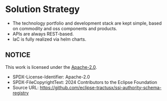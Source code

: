 # Solution Strategy

- The technology portfolio and development stack are kept simple, based on commodity and oss components and products.
- APIs are always REST-based.
- IaC is fully realized via helm charts.

## NOTICE

This work is licensed under the [Apache-2.0](https://www.apache.org/licenses/LICENSE-2.0).

- SPDX-License-Identifier: Apache-2.0
- SPDX-FileCopyrightText: 2024 Contributors to the Eclipse Foundation
- Source URL: https://github.com/eclipse-tractusx/ssi-authority-schema-registry

